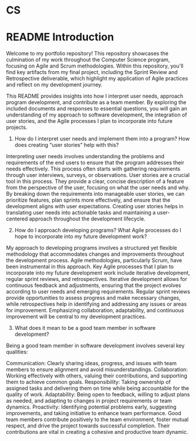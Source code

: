 # CS

# README Introduction

Welcome to my portfolio repository! This repository showcases the culmination of my work throughout the Computer Science program, focusing on Agile and Scrum methodologies. Within this repository, you'll find key artifacts from my final project, including the Sprint Review and Retrospective deliverable, which highlight my application of Agile practices and reflect on my development journey.

This README provides insights into how I interpret user needs, approach program development, and contribute as a team member. By exploring the included documents and responses to essential questions, you will gain an understanding of my approach to software development, the integration of user stories, and the Agile processes I plan to incorporate into future projects. 

1. How do I interpret user needs and implement them into a program? How does creating “user stories” help with this?

Interpreting user needs involves understanding the problems and requirements of the end users to ensure that the program addresses their needs effectively. This process often starts with gathering requirements through user interviews, surveys, or observations. User stories are a crucial tool in this process. They provide a clear, concise description of a feature from the perspective of the user, focusing on what the user needs and why. By breaking down the requirements into manageable user stories, we can prioritize features, plan sprints more effectively, and ensure that the development aligns with user expectations. Creating user stories helps in translating user needs into actionable tasks and maintaining a user-centered approach throughout the development lifecycle.

2. How do I approach developing programs? What Agile processes do I hope to incorporate into my future development work?

My approach to developing programs involves a structured yet flexible methodology that accommodates changes and improvements throughout the development process. Agile methodologies, particularly Scrum, have been instrumental in this approach. Key Agile processes that I plan to incorporate into my future development work include iterative development, regular sprint reviews, and retrospectives. Iterative development allows for continuous feedback and adjustments, ensuring that the project evolves according to user needs and emerging requirements. Regular sprint reviews provide opportunities to assess progress and make necessary changes, while retrospectives help in identifying and addressing any issues or areas for improvement. Emphasizing collaboration, adaptability, and continuous improvement will be central to my development practices.

3. What does it mean to be a good team member in software development?

Being a good team member in software development involves several key qualities:

Communication: Clearly sharing ideas, progress, and issues with team members to ensure alignment and avoid misunderstandings.
Collaboration: Working effectively with others, valuing their contributions, and supporting them to achieve common goals.
Responsibility: Taking ownership of assigned tasks and delivering them on time while being accountable for the quality of work.
Adaptability: Being open to feedback, willing to adjust plans as needed, and adapting to changes in project requirements or team dynamics.
Proactivity: Identifying potential problems early, suggesting improvements, and taking initiative to enhance team performance.
Good team members contribute positively to the team environment, foster mutual respect, and drive the project towards successful completion. Their contributions are vital in creating a cohesive and productive team dynamic.
